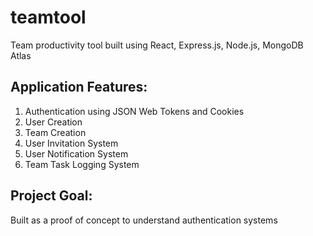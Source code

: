 # teamtool
Team productivity tool built using React, Express.js, Node.js, MongoDB Atlas

## Application Features:
1. Authentication using JSON Web Tokens and Cookies
2. User Creation
3. Team Creation
4. User Invitation System
5. User Notification System
6. Team Task Logging System

## Project Goal:
Built as a proof of concept to understand authentication systems
